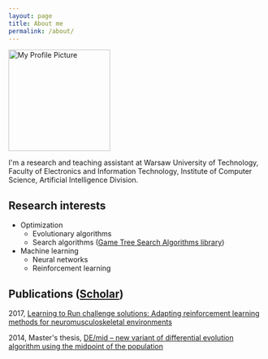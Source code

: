 ```yaml
---
layout: page
title: About me
permalink: /about/
---
```


<img src="{{site.url}}/images/adam.jpg" alt="My Profile Picture" width="200">

I'm a research and teaching assistant at Warsaw University of Technology, Faculty of Electronics and Information Technology, Institute of Computer Science, Artificial Intelligence Division.

## Research interests

- Optimization
  - Evolutionary algorithms
  - Search algorithms ([Game Tree Search Algorithms library](https://github.com/AdamStelmaszczyk/gtsa))
- Machine learning
  - Neural networks
  - Reinforcement learning

## Publications ([Scholar](https://scholar.google.com/citations?hl=en&user=FWFQ-XIAAAAJ&view_op=list_works&sortby=pubdate))

2017, [Learning to Run challenge solutions: Adapting reinforcement learning methods for neuromusculoskeletal environments](https://github.com/AdamStelmaszczyk/learning2run)

2014, Master's thesis, [DE/mid – new variant of differential evolution algorithm using the midpoint of the population](https://github.com/AdamStelmaszczyk/masters-thesis)
